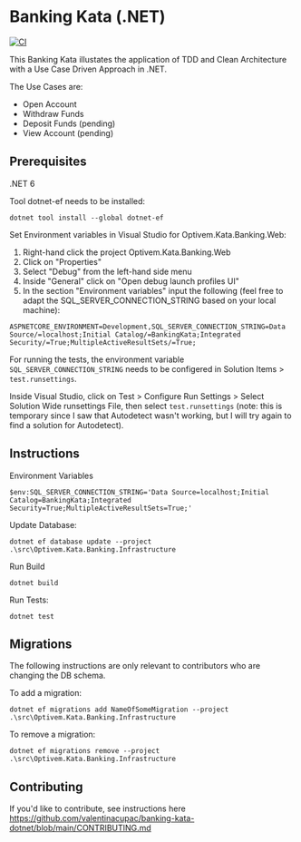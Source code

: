 # Banking Kata (.NET)

[![CI](https://github.com/valentinacupac/banking-kata-dotnet/actions/workflows/ci.yaml/badge.svg?branch=main)](https://github.com/valentinacupac/banking-kata-dotnet/actions/workflows/ci.yaml)

This Banking Kata illustates the application of TDD and Clean Architecture with a Use Case Driven Approach in .NET.

The Use Cases are:

- Open Account
- Withdraw Funds
- Deposit Funds (pending)
- View Account (pending)

## Prerequisites

.NET 6

Tool dotnet-ef needs to be installed:

```
dotnet tool install --global dotnet-ef
```


Set Environment variables in Visual Studio for Optivem.Kata.Banking.Web:
1. Right-hand click the project Optivem.Kata.Banking.Web
2. Click on "Properties"
3. Select "Debug" from the left-hand side menu
4. Inside "General" click on "Open debug launch profiles UI"
5. In the section "Environment variables" input the following (feel free to adapt the SQL_SERVER_CONNECTION_STRING based on your local machine):

```
ASPNETCORE_ENVIRONMENT=Development,SQL_SERVER_CONNECTION_STRING=Data Source/=localhost;Initial Catalog/=BankingKata;Integrated Security/=True;MultipleActiveResultSets/=True;
```

For running the tests, the environment variable `SQL_SERVER_CONNECTION_STRING` needs to be configered in Solution Items > `test.runsettings`.

Inside Visual Studio, click on Test > Configure Run Settings > Select Solution Wide runsettings File, then select `test.runsettings` (note: this is temporary since I saw that Autodetect wasn't working, but I will try again to find a solution for Autodetect).


## Instructions

Environment Variables

```
$env:SQL_SERVER_CONNECTION_STRING='Data Source=localhost;Initial Catalog=BankingKata;Integrated Security=True;MultipleActiveResultSets=True;'
```

Update Database:

```
dotnet ef database update --project .\src\Optivem.Kata.Banking.Infrastructure
```

Run Build

```
dotnet build
```

Run Tests:

```
dotnet test
```

## Migrations

The following instructions are only relevant to contributors who are changing the DB schema.

To add a migration:

```
dotnet ef migrations add NameOfSomeMigration --project .\src\Optivem.Kata.Banking.Infrastructure
```

To remove a migration:

```
dotnet ef migrations remove --project .\src\Optivem.Kata.Banking.Infrastructure
```

## Contributing

If you'd like to contribute, see instructions here https://github.com/valentinacupac/banking-kata-dotnet/blob/main/CONTRIBUTING.md
